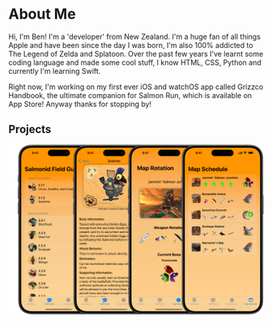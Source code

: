 # About Me
Hi, I'm Ben! I'm a 'developer' from New Zealand. 
I'm a huge fan of all things Apple and have been since the day I was born, I'm also 100% addicted to The Legend of Zelda and Splatoon. Over the past few years I've learnt some coding language and made some cool stuff, I know HTML, CSS, Python and currently I'm learning Swift. 

Right now, I'm working on my first ever iOS and watchOS app called Grizzco Handbook, the ultimate companion for Salmon Run, which is available on App Store! Anyway thanks for stopping by!
## Projects

[![Projects](https://github.com/Bentheminernz/bentheminernz/blob/main/AppScreenshotCollection.png?raw=true)](https://bentheminernz.com/grizzco)

